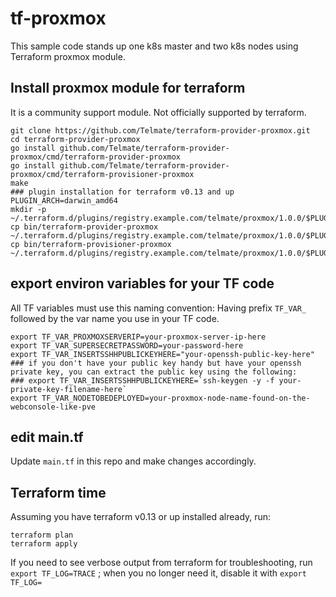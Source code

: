 # tf-proxmox

This sample code stands up one k8s master and two k8s nodes using Terraform proxmox module.

## Install proxmox module for terraform

It is a community support module. Not officially supported by terraform.

```
git clone https://github.com/Telmate/terraform-provider-proxmox.git
cd terraform-provider-proxmox
go install github.com/Telmate/terraform-provider-proxmox/cmd/terraform-provider-proxmox
go install github.com/Telmate/terraform-provider-proxmox/cmd/terraform-provisioner-proxmox
make
### plugin installation for terraform v0.13 and up
PLUGIN_ARCH=darwin_amd64
mkdir -p ~/.terraform.d/plugins/registry.example.com/telmate/proxmox/1.0.0/$PLUGIN_ARCH
cp bin/terraform-provider-proxmox ~/.terraform.d/plugins/registry.example.com/telmate/proxmox/1.0.0/$PLUGIN_ARCH/
cp bin/terraform-provisioner-proxmox ~/.terraform.d/plugins/registry.example.com/telmate/proxmox/1.0.0/$PLUGIN_ARCH/
```

## export environ variables for your TF code

All TF variables must use this naming convention: Having prefix `TF_VAR_` followed by the var name you use in your TF code.

```
export TF_VAR_PROXMOXSERVERIP=your-proxmox-server-ip-here
export TF_VAR_SUPERSECRETPASSWORD=your-password-here
export TF_VAR_INSERTSSHHPUBLICKEYHERE="your-openssh-public-key-here"
### if you don't have your public key handy but have your openssh private key, you can extract the public key using the following:
### export TF_VAR_INSERTSSHHPUBLICKEYHERE=`ssh-keygen -y -f your-private-key-filename-here`
export TF_VAR_NODETOBEDEPLOYED=your-proxmox-node-name-found-on-the-webconsole-like-pve
```

## edit main.tf

Update `main.tf` in this repo and make changes accordingly.

## Terraform time

Assuming you have terraform v0.13 or up installed already, run:

```
terraform plan
terraform apply
```

If you need to see verbose output from terraform for troubleshooting, run `export TF_LOG=TRACE` ; when you no longer need it, disable it with `export TF_LOG=`

